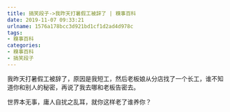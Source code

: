 ```yaml
---
title: 搞笑段子->我昨天打暑假工被辞了 | 糗事百科
date: 2019-11-07 09:33:21
urlname: 1576a178bcc3d921bd1cf1d2ad4d978c
tags: 
- 糗事百科
categories:
- 糗事百科
- 搞笑段子
---
```

我昨天打暑假工被辞了，原因是我短工，然后老板娘从分店找了一个长工，谁不知道你和别人的秘密，再说了我去哪和老板告密去。

世界本无事，庸人自扰之乱耳，就你这样老了谁养你？


